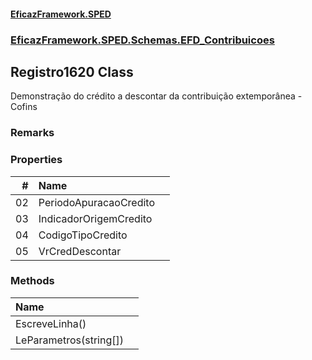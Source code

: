#### [EficazFramework.SPED](EficazFrameworkSPED.md 'EficazFramework SPED')
### [EficazFramework.SPED.Schemas.EFD_Contribuicoes](EficazFramework.SPED.Schemas.EFD_Contribuicoes.md 'EficazFramework.SPED.Schemas.EFD_Contribuicoes')

## Registro1620 Class

Demonstração do crédito a descontar da contribuição extemporânea - Cofins

### Remarks
### Properties

| # | Name | |
| ---: | :--- | :--- |
| 02 | PeriodoApuracaoCredito |  |
| 03 | IndicadorOrigemCredito |  |
| 04 | CodigoTipoCredito |  |
| 05 | VrCredDescontar |  |
### Methods

| Name | |
| :--- | :--- |
| EscreveLinha() |  |
| LeParametros(string[]) |  |
